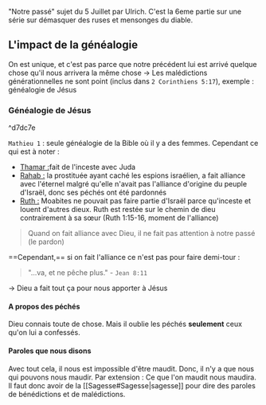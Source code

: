 "Notre passé" sujet du 5 Juillet par Ulrich. C'est la 6eme partie sur une série sur démasquer des ruses et mensonges du diable.

## L'impact de la généalogie 
On est unique, et c'est pas parce que notre précédent lui est arrivé quelque chose qu'il nous arrivera la même chose
-> Les malédictions générationnelles ne sont point (inclus dans `2 Corinthiens 5:17`), exemple : généalogie de Jésus 
### Généalogie de Jésus

^d7dc7e

`Mathieu 1` : seule généalogie de la Bible où il y a des femmes. Cependant ce qui est à noter :
- <u>Thamar :</u>fait de l'inceste avec Juda
- <u>Rahab :</u> la prostituée ayant caché les espions israélien, a fait alliance avec l'éternel malgré qu'elle n'avait pas l'alliance d'origine du peuple d'Israël, donc ses péchés ont été pardonnés
- <u>Ruth :</u> Moabites ne pouvait pas faire partie d'Israël parce qu'inceste et louent d'autres dieux. Ruth est restée sur le chemin de dieu contrairement à sa sœur (Ruth 1:15-16, moment de l'alliance)

> Quand on fait alliance avec Dieu, il ne fait pas attention à notre passé (le pardon)

==Cependant,== si on fait l'alliance ce n'est pas pour faire demi-tour :
> "...va, et ne pêche plus." - `Jean 8:11`

-> Dieu a fait tout ça pour nous apporter à Jésus
#### A propos des péchés
Dieu connais toute de chose. Mais il oublie les péchés **seulement** ceux qu'on lui a confessés.

#### Paroles que nous disons
Avec tout cela, il nous est impossible d'être maudit. Donc, il n'y a que nous qui pouvons nous maudir.
Par extension :
Ce que l'on maudit nous maudira. Il faut donc avoir de la [[Sagesse#Sagesse|sagesse]] pour dire des paroles de bénédictions et de malédictions.